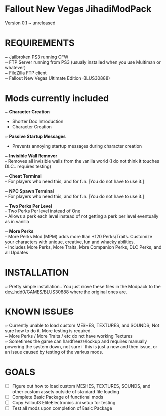 # Fallout New Vegas JihadiModPack

 Version 0.1 ~ unreleased
 
 # REQUIREMENTS #
 
 ~ Jailbroken PS3 running CFW  
 ~ FTP Server running from PS3 (usually installed when you use Multiman or whatever)  
 ~ FileZilla FTP client  
 ~ Fallout New Vegas Ultimate Edition (BLUS30888)
 
 # Mods currently included #
 
 ~ **Character Creation**   
   - Shorter Doc Introduction  
   - Character Creation
   
 ~ **Passive Startup Messages**   
   - Prevents annoying startup messages during character creation
   
 ~ **Invisible Wall Remover**  
    - Removes all invisible walls from the vanilla world (I do not think it touches DLC.. requires testing)
 
 ~ **Cheat Terminal**  
    - For players who need this, and for fun. [You do not have to use it.]
    
 ~ **NPC Spawn Terminal**  
    - For players who need this, and for fun. [You do not have to use it.]
    
 ~ **Two Perks Per Level**  
    - Two Perks Per level instead of One  
    - Allows a perk each level instead of not getting a perk per level eventually as in vanilla
    
 ~ **More Perks**  
    - More Perks Mod (MPM) adds more than +120 Perks/Traits. Customize your characters with unique, creative, fun and whacky abilities.  
    - Includes More Perks, More Traits, More Companion Perks, DLC Perks, and all Updates
    
 # INSTALLATION #
 
 ~ Pretty simple installation.. You just move these files in the Modpack to the dev_hdd0/GAMES/BLUS30888 where the original ones are.
 
 # KNOWN ISSUES #
 
 ~ Currently unable to load custom MESHES, TEXTURES, and SOUNDS; Not sure how to do it. More testing is required.  
 ~ More Perks / More Traits / etc do not have working Textures  
 ~ Sometimes the game can hardfreeze/lockup and requires manually powering the system down, not sure if this is just a now and then issue, or an issue caused by testing of the various mods.
 
 # GOALS #
 
- [ ] Figure out how to load custom MESHES, TEXTURES, SOUNDS, and other custom assets outside of standard file loading
- [ ] Complete Basic Package of functional mods
- [ ] Copy Fallout3 EliteElectronics .ini setup for testing
- [ ] Test all mods upon completion of Basic Package
